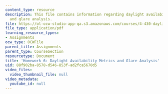 ```yaml
---
content_type: resource
description: This file contains information regarding daylight availability metrics
  and glare analysis.
file: https://ol-ocw-studio-app-qa.s3.amazonaws.com/courses/4-430-daylighting-spring-2012/88f902ba8578d546853fad2fca5670d5_MIT4_430S12_hw6.pdf
file_type: application/pdf
learning_resource_types:
- Assignments
ocw_type: OCWFile
parent_title: Assignments
parent_type: CourseSection
resourcetype: Document
title: 'Homework 6: Daylight Availability Metrics and Glare Analysis'
uid: 88f902ba-8578-d546-853f-ad2fca5670d5
video_files:
  video_thumbnail_file: null
video_metadata:
  youtube_id: null
---
```

